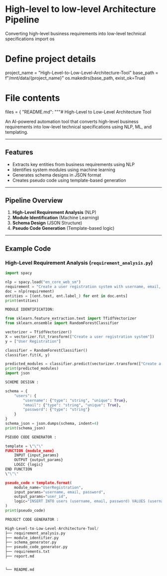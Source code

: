 # High-level to low-level Architecture Pipeline 
Converting high-level business requirements into low-level technical specifications 
import os

# Define project details
project_name = "High-Level-to-Low-Level-Architecture-Tool"
base_path = f"/mnt/data/{project_name}"
os.makedirs(base_path, exist_ok=True)

# File contents
files = {
    "README.md": """#  High-Level to Low-Level Architecture Tool

An AI-powered automation tool that converts high-level business requirements into low-level technical specifications using NLP, ML, and templating.

---

##  Features

- Extracts key entities from business requirements using NLP
- Identifies system modules using machine learning
- Generates schema designs in JSON format
- Creates pseudo code using template-based generation

---

## Pipeline Overview

1. **High-Level Requirement Analysis** (NLP)
2. **Module Identification** (Machine Learning)
3. **Schema Design** (JSON Structure)
4. **Pseudo Code Generation** (Template-based logic)

---

##  Example Code

###  High-Level Requirement Analysis (`requirement_analysis.py`)
```python
import spacy

nlp = spacy.load("en_core_web_sm")
requirement = "Create a user registration system with username, email, and password."
doc = nlp(requirement)
entities = [(ent.text, ent.label_) for ent in doc.ents]
print(entities)

MODULE IDENTIFICATION: 

from sklearn.feature_extraction.text import TfidfVectorizer
from sklearn.ensemble import RandomForestClassifier

vectorizer = TfidfVectorizer()
X = vectorizer.fit_transform(["Create a user registration system"])
y = ["User Registration"]

classifier = RandomForestClassifier()
classifier.fit(X, y)

predicted_modules = classifier.predict(vectorizer.transform(["Create a user registration system"]))
print(predicted_modules)
import json

SCHEME DESIGN :

schema = {
    "users": {
        "username": {"type": "string", "unique": True},
        "email": {"type": "string", "unique": True},
        "password": {"type": "string"}
    }
}
schema_json = json.dumps(schema, indent=4)
print(schema_json)

PSEUDO CODE GENERATOR :

template = \"\"\"
FUNCTION {module_name}
    INPUT {input_params}
    OUTPUT {output_params}
    LOGIC {logic}
END FUNCTION
\"\"\"

pseudo_code = template.format(
    module_name="UserRegistration",
    input_params="username, email, password",
    output_params="user_id",
    logic="INSERT INTO users (username, email, password) VALUES (username, email, password)"
)
print(pseudo_code)

PROJECT CODE GENERATOR :

High-Level-to-Low-Level-Architecture-Tool/
├── requirement_analysis.py
├── module_identifier.py
├── schema_generator.py
├── pseudo_code_generator.py
├── requirements.txt
├── report.md


└── README.md






